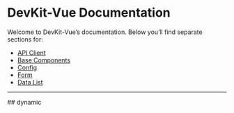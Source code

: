 <!-- apps/docs-site/docs/index.md -->
# DevKit-Vue Documentation

Welcome to DevKit-Vue’s documentation. Below you’ll find separate sections for:

- [API Client](./api-client/)
- [Base Components](./base-components/)
- [Config](./config/)
- [Form](./form/)
- [Data List](./datalist/)
---
<LoginForm />
<DatalistExample />
## dynamic
<DynamicDialog />

<Toast />

